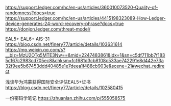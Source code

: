 https://support.ledger.com/hc/en-us/articles/360010073520-Quality-of-randomness?docs=true  
https://support.ledger.com/hc/en-us/articles/4415198323089-How-Ledger-device-generates-24-word-recovery-phrase?docs=true  
https://donjon.ledger.com/threat-model/  


EAL5+ EAL6+ AIS-31  
https://blog.csdn.net/finery77/article/details/103631614  
https://mp.weixin.qq.com/s?__biz=MzU2OTg5MTE3Nw==&mid=2247483861&idx=1&sn=c5df711bb7f1835c167c2983cd705ec8&chksm=fcf681d3cb8108c533ae742291e8d442e73a32f9ee5b67453ddd40485e1e7deea1f488cb903e&scene=21#wechat_redirect  

浅谈华为鸿蒙获得国际安全评估EAL5+证书 https://blog.csdn.net/finery77/article/details/102580415  


一份密码学笔记 https://zhuanlan.zhihu.com/p/555058575  